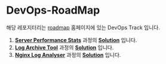 # DevOps-RoadMap
 
해당 레포지터리는 [roadmap](https://roadmap.sh) 홈페이지에 있는 DevOps Track 입니다.

1. [**Server Performance Stats**](https://roadmap.sh/projects/server-stats) 과정의 [**Solution**](server-performance-stats) 입니다.
2. [**Log Archive Tool**](https://roadmap.sh/projects/log-archive-tool) 과정의 [**Solution**](log-archive-tool) 입니다.
3. [**Nginx Log Analyser**](https://roadmap.sh/projects/nginx-log-analyser) 과정의 [**Solution**](nginx-log-analyser) 입니다.